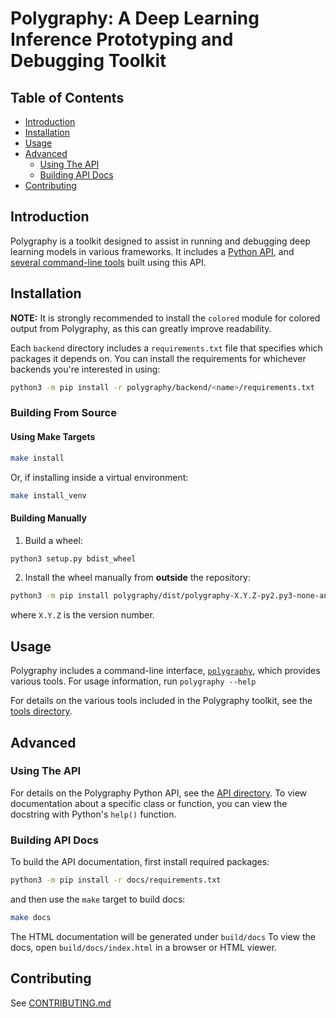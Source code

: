 # Polygraphy: A Deep Learning Inference Prototyping and Debugging Toolkit


## Table of Contents

- [Introduction](#introduction)
- [Installation](#installation)
- [Usage](#usage)
- [Advanced](#advanced)
    - [Using The API](#using-the-api)
    - [Building API Docs](#building-api-docs)
- [Contributing](#contributing)


## Introduction

Polygraphy is a toolkit designed to assist in running and debugging deep learning models
in various frameworks. It includes a [Python API](./polygraphy), and
[several command-line tools](./polygraphy/tools) built using this API.


## Installation

**NOTE:** It is strongly recommended to install the `colored` module for colored output
from Polygraphy, as this can greatly improve readability.

Each `backend` directory includes a `requirements.txt` file that specifies which packages
it depends on. You can install the requirements for whichever backends you're interested in
using:

```bash
python3 -m pip install -r polygraphy/backend/<name>/requirements.txt
```

### Building From Source

#### Using Make Targets

```bash
make install
```
Or, if installing inside a virtual environment:
```bash
make install_venv
```

#### Building Manually

1. Build a wheel:

```bash
python3 setup.py bdist_wheel
```

2. Install the wheel manually from **outside** the repository:

```bash
python3 -m pip install polygraphy/dist/polygraphy-X.Y.Z-py2.py3-none-any.whl --user
```
where `X.Y.Z` is the version number.


## Usage

Polygraphy includes a command-line interface, [`polygraphy`](./bin/polygraphy), which provides various tools.
For usage information, run `polygraphy --help`

For details on the various tools included in the Polygraphy toolkit, see the
[tools directory](./polygraphy/tools).


## Advanced

### Using The API

For details on the Polygraphy Python API, see the [API directory](./polygraphy).
To view documentation about a specific class or function, you can view the
docstring with Python's `help()` function.


### Building API Docs

To build the API documentation, first install required packages:

```bash
python3 -m pip install -r docs/requirements.txt
```

and then use the `make` target to build docs:

```bash
make docs
```

The HTML documentation will be generated under `build/docs`
To view the docs, open `build/docs/index.html` in a browser or HTML viewer.


## Contributing

See [CONTRIBUTING.md](./CONTRIBUTING.md)
